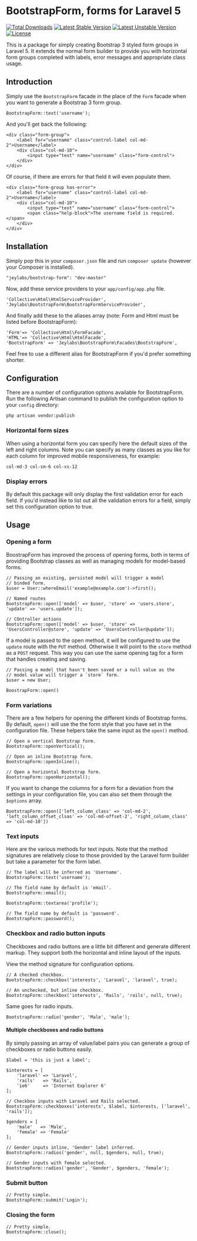 BootstrapForm, forms for Laravel 5
==================================

[![Total Downloads](https://poser.pugx.org/jeylabs/bootstrap-form/downloads.svg)](https://packagist.org/packages/jeylabs/bootstrap-form)
[![Latest Stable Version](https://poser.pugx.org/jeylabs/bootstrap-form/v/stable.svg)](https://packagist.org/packages/jeylabs/bootstrap-form)
[![Latest Unstable Version](https://poser.pugx.org/jeylabs/bootstrap-form/v/unstable.svg)](https://packagist.org/packages/jeylabs/bootstrap-form)
[![License](https://poser.pugx.org/jeylabs/bootstrap-form/license.svg)](https://packagist.org/packages/jeylabs/bootstrap-form)


This is a package for simply creating Bootstrap 3 styled form groups in Laravel 5. It extends the normal form builder to provide you with horizontal form groups completed with labels, error messages and appropriate class usage.

## Introduction

Simply use the `BootstrapForm` facade in the place of the `Form` facade when you want to generate a Bootstrap 3 form group.

    BootstrapForm::text('username');

And you'll get back the following:

    <div class="form-group">
        <label for="username" class="control-label col-md-2">Username</label>
        <div class="col-md-10">
            <input type="text" name="username" class="form-control">
        </div>
    </div>

Of course, if there are errors for that field it will even populate them.

    <div class="form-group has-error">
        <label for="username" class="control-label col-md-2">Username</label>
        <div class="col-md-10">
            <input type="text" name="username" class="form-control">
            <span class="help-block">The username field is required.</span>
        </div>
    </div>

## Installation

Simply pop this in your `composer.json` file and run `composer update` (however your Composer is installed).

    "jeylabs/bootstrap-form": "dev-master"

Now, add these service providers to your `app/config/app.php` file.

    'Collective\Html\HtmlServiceProvider',
    'Jeylabs\BootstrapForm\BootstrapFormServiceProvider',

And finally add these to the aliases array (note: Form and Html must be listed before BootstrapForm):

    'Form'=> 'Collective\Html\FormFacade',
    'HTML'=> 'Collective\Html\HtmlFacade',
    'BootstrapForm' => 'Jeylabs\BootstrapForm\Facades\BootstrapForm',

Feel free to use a different alias for BootstrapForm if you'd prefer something shorter.

## Configuration

There are a number of configuration options available for BootstrapForm. Run the following Artisan command to publish the configuration option to your `config` directory:

    php artisan vendor:publish

### Horizontal form sizes

When using a horizontal form you can specify here the default sizes of the left and right columns. Note you can specify as many classes as you like for each column for improved mobile responsiveness, for example:

    col-md-3 col-sm-6 col-xs-12

### Display errors

By default this package will only display the first validation error for each field. If you'd instead like to list out all the validation errors for a field, simply set this configuration option to true.

## Usage

### Opening a form

BoostrapForm has improved the process of opening forms, both in terms of providing Bootstrap classes as well as managing models for model-based forms.

    // Passing an existing, persisted model will trigger a model
    // binded form.
    $user = User::whereEmail('example@example.com')->first();

    // Named routes
    BootstrapForm::open(['model' => $user, 'store' => 'users.store', 'update' => 'users.update']);

    // COntroller actions
    BootstrapForm::open(['model' => $user, 'store' => 'UsersController@store', 'update' => 'UsersController@update']);

If a model is passed to the open method, it will be configured to use the `update` route with the `PUT` method. Otherwise it will point to the `store` method as a `POST` request. This way you can use the same opening tag for a form that handles creating and saving.

    // Passing a model that hasn't been saved or a null value as the
    // model value will trigger a `store` form.
    $user = new User;

    BoostrapForm::open()

### Form variations

There are a few helpers for opening the different kinds of Bootstrap forms. By default, `open()` will use the the form style that you have set in the configuration file. These helpers take the same input as the `open()` method.

    // Open a vertical Bootstrap form.
    BootstrapForm::openVertical();

    // Open an inline Bootstrap form.
    BootstrapForm::openInline();

    // Open a horizontal Bootstrap form.
    BootstrapForm::openHorizontal();

If you want to change the columns for a form for a deviation from the settings in your configuration file, you can also set them through the `$options` array.

    BootstrapForm::open(['left_column_class' => 'col-md-2', 'left_column_offset_clsas' => 'col-md-offset-2', 'right_column_class' => 'col-md-10'])

### Text inputs

Here are the various methods for text inputs. Note that the method signatures are relatively close to those provided by the Laravel form builder but take a parameter for the form label.

    // The label will be inferred as 'Username'.
    BootstrapForm::text('username');

    // The field name by default is 'email'.
    BootstrapForm::email();

    BootstrapForm::textarea('profile');

    // The field name by default is 'password'.
    BootstrapForm::password();

### Checkbox and radio button inputs

Checkboxes and radio buttons are a little bit different and generate different markup. They support both the horizontal and inline layout of the inputs.

View the method signature for configuration options.

    // A checked checkbox.
    BootstrapForm::checkbox('interests', 'Laravel', 'laravel', true);

    // An unchecked, but inline checkbox.
    BootstrapForm::checkbox('interests', 'Rails', 'rails', null, true);

Same goes for radio inputs.

    BootstrapForm::radio('gender', 'Male', 'male');

#### Multiple checkboxes and radio buttons

By simply passing an array of value/label pairs you can generate a group of checkboxes or radio buttons easily.

    $label = 'this is just a label';

    $interests = [
        'laravel' => 'Laravel',
        'rails'   => 'Rails',
        'ie6'     => 'Internet Explorer 6'
    ];

    // Checkbox inputs with Laravel and Rails selected.
    BootstrapForm::checkboxes('interests', $label, $interests, ['laravel', 'rails']);

    $genders = [
        'male'   => 'Male',
        'female' => 'Female'
    ];

    // Gender inputs inline, 'Gender' label inferred.
    BootstrapForm::radios('gender', null, $genders, null, true);

    // Gender inputs with female selected.
    BootstrapForm::radios('gender', 'Gender', $genders, 'female');

### Submit button

    // Pretty simple.
    BootstrapForm::submit('Login');

### Closing the form

    // Pretty simple.
    BootstrapForm::close();
